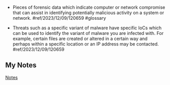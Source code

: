 - Pieces of forensic data which indicate computer or network compromise that can assist in identifying potentially malicious activity on a system or network. #ref/2023/12/09/120659 #glossary

- Threats such as a specific variant of malware have specific IoCs which can be used to identify the variant of malware you are infected with. For example, certain files are created or altered in a certain way and perhaps within a specific location or an IP address may be contacted. #ref/2023/12/09/120659
## My Notes
[Notes](mynotes/indicators-of-compromise-notes.md)
